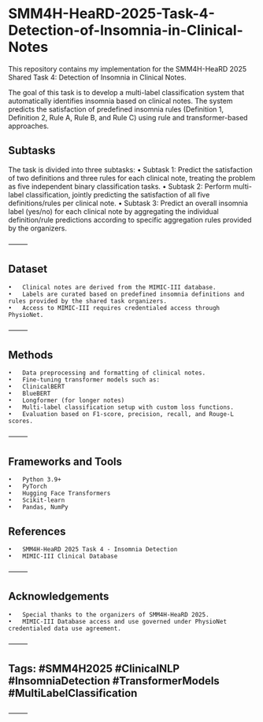 # SMM4H-HeaRD-2025-Task-4-Detection-of-Insomnia-in-Clinical-Notes

This repository contains my implementation for the SMM4H-HeaRD 2025 Shared Task 4: Detection of Insomnia in Clinical Notes.

The goal of this task is to develop a multi-label classification system that automatically identifies insomnia based on clinical notes. The system predicts the satisfaction of predefined insomnia rules (Definition 1, Definition 2, Rule A, Rule B, and Rule C) using rule and transformer-based approaches.

## Subtasks

The task is divided into three subtasks:
	•	Subtask 1:
Predict the satisfaction of two definitions and three rules for each clinical note, treating the problem as five independent binary classification tasks.
	•	Subtask 2:
Perform multi-label classification, jointly predicting the satisfaction of all five definitions/rules per clinical note.
	•	Subtask 3:
Predict an overall insomnia label (yes/no) for each clinical note by aggregating the individual definition/rule predictions according to specific aggregation rules provided by the organizers.


⸻

## Dataset
	•	Clinical notes are derived from the MIMIC-III database.
	•	Labels are curated based on predefined insomnia definitions and rules provided by the shared task organizers.
	•	Access to MIMIC-III requires credentialed access through PhysioNet.

⸻

## Methods
	•	Data preprocessing and formatting of clinical notes.
	•	Fine-tuning transformer models such as:
	•	ClinicalBERT
	•	BlueBERT
	•	Longformer (for longer notes)
	•	Multi-label classification setup with custom loss functions.
	•	Evaluation based on F1-score, precision, recall, and Rouge-L scores.

⸻

## Frameworks and Tools
	•	Python 3.9+
	•	PyTorch
	•	Hugging Face Transformers
	•	Scikit-learn
	•	Pandas, NumPy

## References
	•	SMM4H-HeaRD 2025 Task 4 - Insomnia Detection
	•	MIMIC-III Clinical Database

⸻

## Acknowledgements
	•	Special thanks to the organizers of SMM4H-HeaRD 2025.
	•	MIMIC-III Database access and use governed under PhysioNet credentialed data use agreement.

⸻

## Tags: #SMM4H2025 #ClinicalNLP #InsomniaDetection #TransformerModels #MultiLabelClassification

⸻

